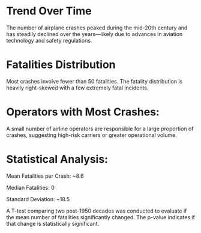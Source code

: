 # Trend Over Time

The number of airplane crashes peaked during the mid-20th century and has steadily declined over the years—likely due to advances in aviation technology and safety regulations.

# Fatalities Distribution
Most crashes involve fewer than 50 fatalities. The fatality distribution is heavily right-skewed with a few extremely fatal incidents.

# Operators with Most Crashes:
A small number of airline operators are responsible for a large proportion of crashes, suggesting high-risk carriers or greater operational volume.

# Statistical Analysis:

Mean Fatalities per Crash: ~8.6

Median Fatalities: 0

Standard Deviation: ~18.5

A T-test comparing two post-1950 decades was conducted to evaluate if the mean number of fatalities significantly changed. The p-value indicates if that change is statistically significant.
